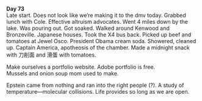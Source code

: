 **Day 73**  
Late start. Does not look like we’re making it to the dmv today. Grabbed lunch with Cole. Effective altruism advocates. Went 4 miles down by the lake. Was pouring out. Got soaked. Walked around Kenwood and Bronzeville. Japanese houses. Took the X4 bus back. Picked up beef and tomatoes at Jewel Osco. President Obama cream soda. Showered, cleaned up. Captain America, apotheosis of the chamber. Made a midnight snack with 刀削面 and 滑蛋 with tomatoes. 

Make ourselves a portfolio website. Adobe portfolio is free.  
Mussels and onion soup mom used to make.

Epstein came from nothing and ran into the right people (?). A study of temperature—molecular collisions. Life provides so long as we are open.